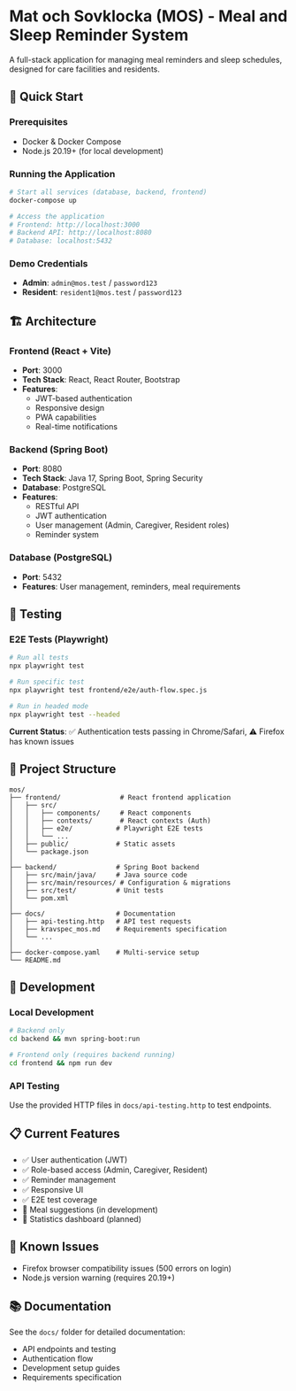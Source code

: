 # Mat och Sovklocka (MOS) - Meal and Sleep Reminder System

A full-stack application for managing meal reminders and sleep schedules, designed for care facilities and residents.

## 🚀 Quick Start

### Prerequisites
- Docker & Docker Compose
- Node.js 20.19+ (for local development)

### Running the Application
```bash
# Start all services (database, backend, frontend)
docker-compose up

# Access the application
# Frontend: http://localhost:3000
# Backend API: http://localhost:8080
# Database: localhost:5432
```

### Demo Credentials
- **Admin**: `admin@mos.test` / `password123`
- **Resident**: `resident1@mos.test` / `password123`

## 🏗️ Architecture

### Frontend (React + Vite)
- **Port**: 3000
- **Tech Stack**: React, React Router, Bootstrap
- **Features**: 
  - JWT-based authentication
  - Responsive design
  - PWA capabilities
  - Real-time notifications

### Backend (Spring Boot)
- **Port**: 8080
- **Tech Stack**: Java 17, Spring Boot, Spring Security
- **Database**: PostgreSQL
- **Features**:
  - RESTful API
  - JWT authentication
  - User management (Admin, Caregiver, Resident roles)
  - Reminder system

### Database (PostgreSQL)
- **Port**: 5432
- **Features**: User management, reminders, meal requirements

## 🧪 Testing

### E2E Tests (Playwright)
```bash
# Run all tests
npx playwright test

# Run specific test
npx playwright test frontend/e2e/auth-flow.spec.js

# Run in headed mode
npx playwright test --headed
```

**Current Status**: ✅ Authentication tests passing in Chrome/Safari, ⚠️ Firefox has known issues

## 📁 Project Structure

```
mos/
├── frontend/               # React frontend application
│   ├── src/
│   │   ├── components/     # React components
│   │   ├── contexts/       # React contexts (Auth)
│   │   ├── e2e/           # Playwright E2E tests
│   │   └── ...
│   ├── public/            # Static assets
│   └── package.json
│
├── backend/               # Spring Boot backend
│   ├── src/main/java/     # Java source code
│   ├── src/main/resources/ # Configuration & migrations
│   ├── src/test/          # Unit tests
│   └── pom.xml
│
├── docs/                  # Documentation
│   ├── api-testing.http   # API test requests
│   ├── kravspec_mos.md    # Requirements specification
│   └── ...
│
├── docker-compose.yaml    # Multi-service setup
└── README.md
```

## 🔧 Development

### Local Development
```bash
# Backend only
cd backend && mvn spring-boot:run

# Frontend only (requires backend running)
cd frontend && npm run dev
```

### API Testing
Use the provided HTTP files in `docs/api-testing.http` to test endpoints.

## 📋 Current Features

- ✅ User authentication (JWT)
- ✅ Role-based access (Admin, Caregiver, Resident)
- ✅ Reminder management
- ✅ Responsive UI
- ✅ E2E test coverage
- 🔄 Meal suggestions (in development)
- 🔄 Statistics dashboard (planned)

## 🐛 Known Issues

- Firefox browser compatibility issues (500 errors on login)
- Node.js version warning (requires 20.19+)

## 📚 Documentation

See the `docs/` folder for detailed documentation:
- API endpoints and testing
- Authentication flow
- Development setup guides
- Requirements specification